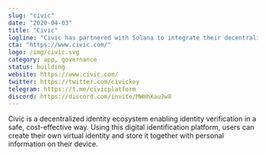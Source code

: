 ```yaml
---
slug: "civic"
date: "2020-04-03"
title: "Civic"
logline: "Civic has partnered with Solana to integrate their decentralised identity solution, targeted at providing low-cost, scalable identity management in emerging economies that lack the infrastructure."
cta: "https://www.civic.com/"
logo: /img/civic.svg
category: app, governance
status: building
website: https://www.civic.com/
twitter: https://twitter.com/civickey
telegram: https://t.me/civicplatform
discord: https://discord.com/invite/MWmhXauJw8
---
```


Civic is a decentralized identity ecosystem enabling identity verification in a safe, cost-effective way. Using this digital identification platform, users can create their own virtual identity and store it together with personal information on their device.

